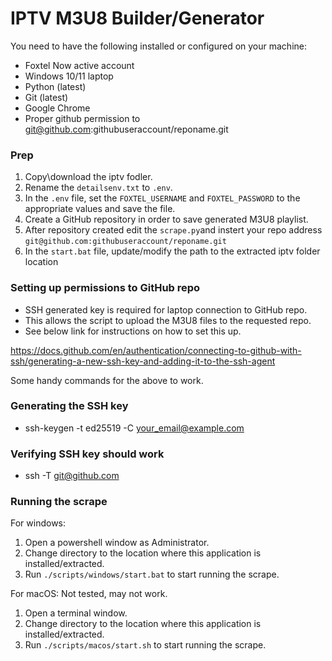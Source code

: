 # IPTV M3U8 Builder/Generator

You need to have the following installed or configured on your machine:

- Foxtel Now active account
- Windows 10/11 laptop
- Python (latest)
- Git (latest)
- Google Chrome
- Proper github permission to git@github.com:githubuseraccount/reponame.git

### Prep

1. Copy\download the iptv fodler.
2. Rename the `detailsenv.txt` to `.env`.
3. In the `.env` file, set the `FOXTEL_USERNAME` and `FOXTEL_PASSWORD` to the
   appropriate values and save the file.
4. Create a GitHub repository in order to save generated M3U8 playlist.
5. After repository created edit the `scrape.py`and instert your repo address `git@github.com:githubuseraccount/reponame.git`
6. In the `start.bat` file, update/modify the path to the extracted iptv folder location

### Setting up permissions to GitHub repo
- SSH generated key is required for laptop connection to GitHub repo. 
- This allows the script to upload the M3U8 files to the requested repo. 
- See below link for instructions on how to set this up.

https://docs.github.com/en/authentication/connecting-to-github-with-ssh/generating-a-new-ssh-key-and-adding-it-to-the-ssh-agent

Some handy commands for the above to work.

### Generating the SSH key
- ssh-keygen -t ed25519 -C your_email@example.com

### Verifying SSH key should work
- ssh -T git@github.com

### Running the scrape

For windows:

1. Open a powershell window as Administrator.
2. Change directory to the location where this application is installed/extracted.
3. Run `./scripts/windows/start.bat` to start running the scrape.

For macOS: Not tested, may not work.

1. Open a terminal window.
2. Change directory to the location where this application is installed/extracted.
3. Run `./scripts/macos/start.sh` to start running the scrape.

